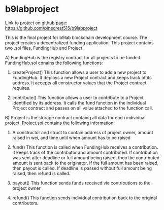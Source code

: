# b9labproject

Link to project on github page: https://github.com/pinecrest515/b9labproject

This is the final project for b9lab blockchain development course.  The project creates a decentralized funding application. This project contains two .sol files, FundingHub and Project.

A) FundingHub is the registry contract for all projects to be funded.  FundingHub.sol conains the following functions:
1) createProject()
This function allows a user to add a new project to FundingHub.  It deploys a new Project contract and keeps track of its address.  It accepts all constructor values that the Project contract requires.

2) contribute()
This function allows a user to contribute to a Project identified by its address.  It calls the fund function in the individual Project contract and passes on all value attached to the function call.

B) Project is the storage contract containg all data for each individual project.  Project.sol contains the following information:
1) A constructor and struct to contain address of project owner, amount raised in wei, and time until when amount has to be raised

2) fund()
This function is called when FundingHub receives a contribution.  It keeps track of the contributor and amount contributed.  If contribution was sent after deadline or full amount being raised, then the contributed amount is sent back to the originator.  If the full amount has been raised, then payout is called.  If deadline is passed without full amount being raised, then refund is called.

3) payout()
This function sends funds received via contributions to the project owner

4) refund()
This function sends individual contribution back to the original contributors.



